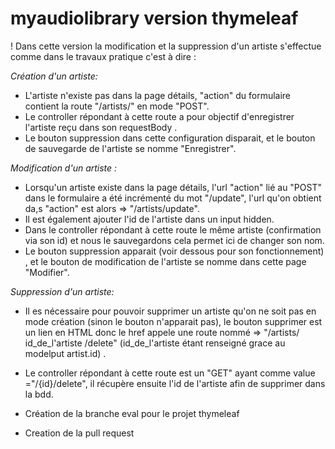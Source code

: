 # myaudiolibrary version thymeleaf

! Dans cette version la modification et la suppression d'un artiste s'effectue comme dans le travaux pratique c'est à dire :  

*Création d'un artiste:*  
- L'artiste n'existe pas dans la page détails, "action" du formulaire contient la route "/artists/" en mode "POST". 
- Le controller répondant à cette route a pour objectif d'enregistrer l'artiste reçu dans son requestBody .
- Le bouton suppression dans cette configuration disparait, et le bouton de sauvegarde de l'artiste se nomme "Enregistrer".


*Modification d'un artiste :*  
- Lorsqu'un artiste existe dans la page détails,  l'url "action" lié au "POST" dans le formulaire a été incrémenté du mot "/update", l'url qu'on obtient da,s "action" est alors  => "/artists/update".
- Il est également ajouter l'id de l'artiste dans un input hidden.
- Dans le controller répondant à cette route le même artiste (confirmation via son id) et nous le sauvegardons cela permet ici de changer son nom.
- Le bouton suppression apparait (voir dessous pour son fonctionnement) , et le bouton de modification de l'artiste se nomme dans cette page "Modifier".

*Suppression d'un artiste:*  
- Il es nécessaire pour pouvoir supprimer un artiste qu'on ne soit pas en mode création (sinon le bouton n'apparait pas), le bouton supprimer est un lien <a>
  en HTML donc le href appele une route nommé => "/artists/ id_de_l'artiste /delete" (id_de_l'artiste étant renseigné grace au modelput artist.id) . 
- Le controller répondant à cette route est un "GET" ayant comme value ="/{id}/delete", il récupère ensuite l'id de l'artiste afin de supprimer dans la bdd.
  

- Création de la branche eval pour le projet thymeleaf
- Creation de la pull request

